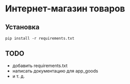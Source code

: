 # Интернет-магазин товаров

## Установка

```
pip install -r requirements.txt
```

## TODO
* добавить requirements.txt
* написать документацию для app_goods
* и т. д.
